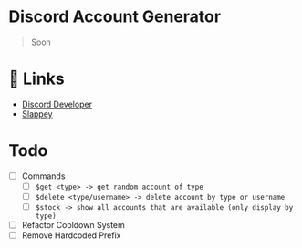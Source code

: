 # Discord Account Generator

> Soon

# 🚀 Links
- [Discord Developer](https://discord.com/developer)
- [Slappey](https://www.npmjs.com/package/slappey)

# Todo
- [ ] Commands
   - [ ] `$get <type> -> get random account of type`
   - [ ] `$delete <type/username> -> delete account by type or username`
   - [ ] `$stock -> show all accounts that are available (only display by type)`
- [ ] Refactor Cooldown System
- [ ] Remove Hardcoded Prefix
